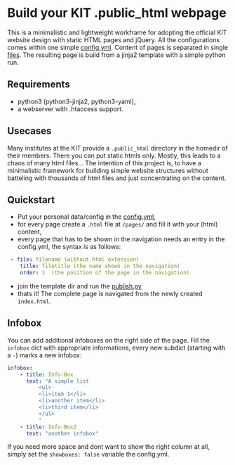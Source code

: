 # Build your KIT .public_html webpage

This is a minimalistic and lightweight workframe for adopting the official KIT website design with static HTML pages and jQuery.
All the configurations comes within one simple [config.yml](template/config.yml). Content of pages is separated in single [files](pages/start.html).
The resulting page is build from a jinja2 template with a simple python run.

## Requirements
 * python3 (python3-jinja2, python3-yaml),
 * a webserver with .htaccess support.

## Usecases
Many institutes at the KIT provide a ``.public_html`` directory in the homedir of their members. There you can put static htmls only. Mostly, this leads to a chaos of many html files... 
The intention of this project is, to have a minimalistic framework for building simple website structures without batteling with thousands of html files and just concentrating on the content.

## Quickstart
 * Put your personal data/config in the [config.yml](template/config.yml),
 * for every page create a ``.html`` file at ``/pages/`` and fill it with your (html) content,
 * every page that has to be shown in the navigation needs an entry in the config.yml, the syntax is as follows: 
  
  ```yaml
   - file: filename (without html extension)
      title: filetitle (the name shown in the navigation)
      order: 1  (the position of the page in the navigation)
  ```
  
 * join the template dir and run the [publish.py](template/publish.py)
 * thats it! The complete page is navigated from the newly created ``index.html``.

## Infobox
You can add additional infoboxes on the right side of the page. Fill the ``infobox`` dict with appropriate informations, every new subdict (starting with a ``-``) marks a new infobox:
```yaml
infobox:
    - title: Info-Box
      text: "A simple list
          <ul>
          <li>item 1</li>
          <li>another item</li>
          <li>third item</li>
          </ul>
          "
    - title: Info-Box2
      text: "another infobox"
```
If you need more space and dont want to show the right column at all, simply set the ``showboxes: false`` variable the config.yml. 
 
